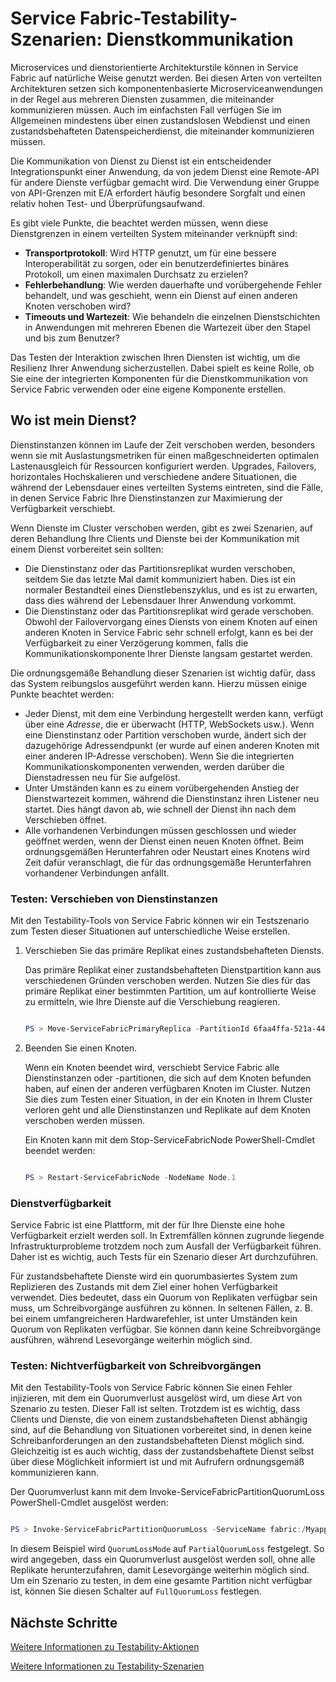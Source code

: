 <properties 
   pageTitle="Service Fabric-Testability-Szenarien: Dienstkommunikation" 
   description="Die Kommunikation von Dienst zu Dienst ist ein wichtiger Integrationspunkt einer Service Fabric-Anwendung. In diesem Artikel werden Entwurfsaspekte und Testverfahren beschrieben." 
   services="service-fabric" 
   documentationCenter=".net" 
   authors="vturecek" 
   manager="timlt" 
   editor=""/>

<tags
   ms.service="service-fabric"
   ms.devlang="dotnet"
   ms.topic="article"
   ms.tgt_pltfrm="NA"
   ms.workload="NA" 
   ms.date="04/17/2015"
   ms.author="vturecek"/>

# Service Fabric-Testability-Szenarien: Dienstkommunikation

Microservices und dienstorientierte Architekturstile können in Service Fabric auf natürliche Weise genutzt werden. Bei diesen Arten von verteilten Architekturen setzen sich komponentenbasierte Microserviceanwendungen in der Regel aus mehreren Diensten zusammen, die miteinander kommunizieren müssen. Auch im einfachsten Fall verfügen Sie im Allgemeinen mindestens über einen zustandslosen Webdienst und einen zustandsbehafteten Datenspeicherdienst, die miteinander kommunizieren müssen.

Die Kommunikation von Dienst zu Dienst ist ein entscheidender Integrationspunkt einer Anwendung, da von jedem Dienst eine Remote-API für andere Dienste verfügbar gemacht wird. Die Verwendung einer Gruppe von API-Grenzen mit E/A erfordert häufig besondere Sorgfalt und einen relativ hohen Test- und Überprüfungsaufwand.

Es gibt viele Punkte, die beachtet werden müssen, wenn diese Dienstgrenzen in einem verteilten System miteinander verknüpft sind:

 - **Transportprotokoll**: Wird HTTP genutzt, um für eine bessere Interoperabilität zu sorgen, oder ein benutzerdefiniertes binäres Protokoll, um einen maximalen Durchsatz zu erzielen?
 - **Fehlerbehandlung**: Wie werden dauerhafte und vorübergehende Fehler behandelt, und was geschieht, wenn ein Dienst auf einen anderen Knoten verschoben wird?
 - **Timeouts und Wartezeit**: Wie behandeln die einzelnen Dienstschichten in Anwendungen mit mehreren Ebenen die Wartezeit über den Stapel und bis zum Benutzer?

Das Testen der Interaktion zwischen Ihren Diensten ist wichtig, um die Resilienz Ihrer Anwendung sicherzustellen. Dabei spielt es keine Rolle, ob Sie eine der integrierten Komponenten für die Dienstkommunikation von Service Fabric verwenden oder eine eigene Komponente erstellen.

## Wo ist mein Dienst?

Dienstinstanzen können im Laufe der Zeit verschoben werden, besonders wenn sie mit Auslastungsmetriken für einen maßgeschneiderten optimalen Lastenausgleich für Ressourcen konfiguriert werden. Upgrades, Failovers, horizontales Hochskalieren und verschiedene andere Situationen, die während der Lebensdauer eines verteilten Systems eintreten, sind die Fälle, in denen Service Fabric Ihre Dienstinstanzen zur Maximierung der Verfügbarkeit verschiebt.

Wenn Dienste im Cluster verschoben werden, gibt es zwei Szenarien, auf deren Behandlung Ihre Clients und Dienste bei der Kommunikation mit einem Dienst vorbereitet sein sollten:

 + Die Dienstinstanz oder das Partitionsreplikat wurden verschoben, seitdem Sie das letzte Mal damit kommuniziert haben. Dies ist ein normaler Bestandteil eines Dienstlebenszyklus, und es ist zu erwarten, dass dies während der Lebensdauer Ihrer Anwendung vorkommt.
 + Die Dienstinstanz oder das Partitionsreplikat wird gerade verschoben. Obwohl der Failovervorgang eines Diensts von einem Knoten auf einen anderen Knoten in Service Fabric sehr schnell erfolgt, kann es bei der Verfügbarkeit zu einer Verzögerung kommen, falls die Kommunikationskomponente Ihrer Dienste langsam gestartet werden.

Die ordnungsgemäße Behandlung dieser Szenarien ist wichtig dafür, dass das System reibungslos ausgeführt werden kann. Hierzu müssen einige Punkte beachtet werden:

+ Jeder Dienst, mit dem eine Verbindung hergestellt werden kann, verfügt über eine *Adresse*, die er überwacht (HTTP, WebSockets usw.). Wenn eine Dienstinstanz oder Partition verschoben wurde, ändert sich der dazugehörige Adressendpunkt (er wurde auf einen anderen Knoten mit einer anderen IP-Adresse verschoben). Wenn Sie die integrierten Kommunikationskomponenten verwenden, werden darüber die Dienstadressen neu für Sie aufgelöst. 
+ Unter Umständen kann es zu einem vorübergehenden Anstieg der Dienstwartezeit kommen, während die Dienstinstanz ihren Listener neu startet. Dies hängt davon ab, wie schnell der Dienst ihn nach dem Verschieben öffnet.
+ Alle vorhandenen Verbindungen müssen geschlossen und wieder geöffnet werden, wenn der Dienst einen neuen Knoten öffnet. Beim ordnungsgemäßen Herunterfahren oder Neustart eines Knotens wird Zeit dafür veranschlagt, die für das ordnungsgemäße Herunterfahren vorhandener Verbindungen anfällt.

### Testen: Verschieben von Dienstinstanzen

Mit den Testability-Tools von Service Fabric können wir ein Testszenario zum Testen dieser Situationen auf unterschiedliche Weise erstellen.

1. Verschieben Sie das primäre Replikat eines zustandsbehafteten Diensts.
 
    Das primäre Replikat einer zustandsbehafteten Dienstpartition kann aus verschiedenen Gründen verschoben werden. Nutzen Sie dies für das primäre Replikat einer bestimmten Partition, um auf kontrollierte Weise zu ermitteln, wie Ihre Dienste auf die Verschiebung reagieren.

    ```powershell

    PS > Move-ServiceFabricPrimaryReplica -PartitionId 6faa4ffa-521a-44e9-8351-dfca0f7e0466 -ServiceName fabric:/MyApplication/MyService

    ```

2. Beenden Sie einen Knoten.

    Wenn ein Knoten beendet wird, verschiebt Service Fabric alle Dienstinstanzen oder -partitionen, die sich auf dem Knoten befunden haben, auf einen der anderen verfügbaren Knoten im Cluster. Nutzen Sie dies zum Testen einer Situation, in der ein Knoten in Ihrem Cluster verloren geht und alle Dienstinstanzen und Replikate auf dem Knoten verschoben werden müssen.

    Ein Knoten kann mit dem Stop-ServiceFabricNode PowerShell-Cmdlet beendet werden:

    ```powershell

    PS > Restart-ServiceFabricNode -NodeName Node.1

    ```

    
    


### Dienstverfügbarkeit

Service Fabric ist eine Plattform, mit der für Ihre Dienste eine hohe Verfügbarkeit erzielt werden soll. In Extremfällen können zugrunde liegende Infrastrukturprobleme trotzdem noch zum Ausfall der Verfügbarkeit führen. Daher ist es wichtig, auch Tests für ein Szenario dieser Art durchzuführen.

Für zustandsbehaftete Dienste wird ein quorumbasiertes System zum Replizieren des Zustands mit dem Ziel einer hohen Verfügbarkeit verwendet. Dies bedeutet, dass ein Quorum von Replikaten verfügbar sein muss, um Schreibvorgänge ausführen zu können. In seltenen Fällen, z. B. bei einem umfangreicheren Hardwarefehler, ist unter Umständen kein Quorum von Replikaten verfügbar. Sie können dann keine Schreibvorgänge ausführen, während Lesevorgänge weiterhin möglich sind.

### Testen: Nichtverfügbarkeit von Schreibvorgängen

Mit den Testability-Tools von Service Fabric können Sie einen Fehler injizieren, mit dem ein Quorumverlust ausgelöst wird, um diese Art von Szenario zu testen. Dieser Fall ist selten. Trotzdem ist es wichtig, dass Clients und Dienste, die von einem zustandsbehafteten Dienst abhängig sind, auf die Behandlung von Situationen vorbereitet sind, in denen keine Schreibanforderungen an den zustandsbehafteten Dienst möglich sind. Gleichzeitig ist es auch wichtig, dass der zustandsbehaftete Dienst selbst über diese Möglichkeit informiert ist und mit Aufrufern ordnungsgemäß kommunizieren kann.

Der Quorumverlust kann mit dem Invoke-ServiceFabricPartitionQuorumLoss PowerShell-Cmdlet ausgelöst werden:

```powershell

PS > Invoke-ServiceFabricPartitionQuorumLoss -ServiceName fabric:/Myapplication/MyService -QuorumLossMode PartialQuorumLoss -QuorumLossDurationInSeconds 20

```

In diesem Beispiel wird `QuorumLossMode` auf `PartialQuorumLoss` festgelegt. So wird angegeben, dass ein Quorumverlust ausgelöst werden soll, ohne alle Replikate herunterzufahren, damit Lesevorgänge weiterhin möglich sind. Um ein Szenario zu testen, in dem eine gesamte Partition nicht verfügbar ist, können Sie diesen Schalter auf `FullQuorumLoss` festlegen.

## Nächste Schritte

[Weitere Informationen zu Testability-Aktionen](service-fabric-testability-actions.md)

[Weitere Informationen zu Testability-Szenarien](service-fabric-testability-scenarios.md)

<!---HONumber=July15_HO2-->